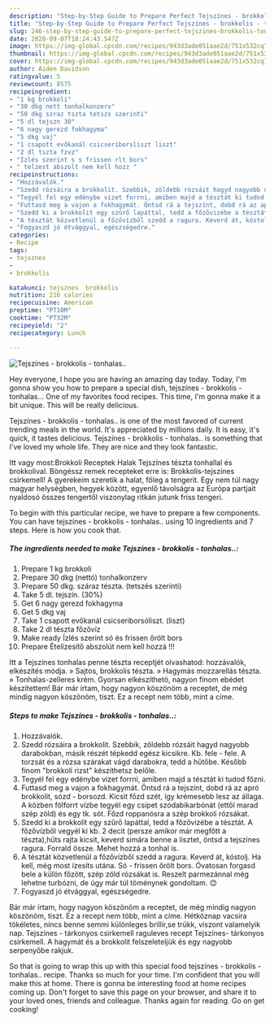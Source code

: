 ```yaml
---
description: "Step-by-Step Guide to Prepare Perfect Tejszínes - brokkolis - tonhalas.."
title: "Step-by-Step Guide to Prepare Perfect Tejszínes - brokkolis - tonhalas.."
slug: 246-step-by-step-guide-to-prepare-perfect-tejszines-brokkolis-tonhalas
date: 2020-09-07T18:24:43.547Z
image: https://img-global.cpcdn.com/recipes/943d3ade051aae2d/751x532cq70/tejszines-brokkolis-tonhalas-recept-foto.jpg
thumbnail: https://img-global.cpcdn.com/recipes/943d3ade051aae2d/751x532cq70/tejszines-brokkolis-tonhalas-recept-foto.jpg
cover: https://img-global.cpcdn.com/recipes/943d3ade051aae2d/751x532cq70/tejszines-brokkolis-tonhalas-recept-foto.jpg
author: Aiden Davidson
ratingvalue: 5
reviewcount: 8575
recipeingredient:
- "1 kg brokkoli"
- "30 dkg nett tonhalkonzerv"
- "50 dkg szraz tszta tetszs szerinti"
- "5 dl tejszn 30"
- "6 nagy gerezd fokhagyma"
- "5 dkg vaj"
- "1 csapott evőkanál csicseriborsliszt liszt"
- "2 dl tszta fzvz"
- "Ízlés szerint s s frissen rlt bors"
- " telzest abszolt nem kell hozz "
recipeinstructions:
- "Hozzávalók."
- "Szedd rózsáira a brokkolit. Szebbik, zöldebb rózsáit hagyd nagyobb darabokban, másik részét tépkedd egész kicsikre. Kb. fele - fele. A torzsát és a rózsa szárakat vágd darabokra, tedd a hűtőbe. Később finom &#34;brokkoli rizst&#34; készíthetsz belőle."
- "Tegyél fel egy edénybe vizet forrni, amiben majd a tésztát ki tudod főzni."
- "Futtasd meg a vajon a fokhagymát. Öntsd rá a tejszínt, dobd rá az apró brokkolit, sózd - borsozd. Kicsit főzd szét, így krémesebb lesz az állaga. A közben fölforrt vízbe tegyél egy csipet szódabikarbónát (ettől marad szép zöld) és egy tk. sót. Főzd roppanósra a szép brokkoli rózsákat."
- "Szedd ki a brokkolit egy szűrő lapáttal, tedd a főzővizébe a tésztát. A főzővízből vegyél ki kb. 2 decit (persze amikor már megfőtt a tészta),hűts rajta kicsit, keverd simára benne a lisztet, öntsd a tejszínes ragura. Forrald össze. Mehet hozzá a tonhal is."
- "A tésztát közvetlenül a főzővízből szedd a ragura. Keverd át, kóstolj. Ha kell, még most ízesíts utána. Só - frissen őrölt bors. Óvatosan forgasd bele a külön főzött, szép zöld rózsákat is. Reszelt parmezánnal még lehetne turbózni, de úgy már túl töménynek gondoltam. 😊"
- "Fogyaszd jó étvággyal, egészségedre."
categories:
- Recipe
tags:
- tejsznes
- 
- brokkolis

katakunci: tejsznes  brokkolis 
nutrition: 216 calories
recipecuisine: American
preptime: "PT10M"
cooktime: "PT32M"
recipeyield: "2"
recipecategory: Lunch

---
```



![Tejszínes - brokkolis - tonhalas..](https://img-global.cpcdn.com/recipes/943d3ade051aae2d/751x532cq70/tejszines-brokkolis-tonhalas-recept-foto.jpg)

Hey everyone, I hope you are having an amazing day today. Today, I'm gonna show you how to prepare a special dish, tejszínes - brokkolis - tonhalas... One of my favorites food recipes. This time, I'm gonna make it a bit unique. This will be really delicious.

Tejszínes - brokkolis - tonhalas.. is one of the most favored of current trending meals in the world. It's appreciated by millions daily. It is easy, it's quick, it tastes delicious. Tejszínes - brokkolis - tonhalas.. is something that I've loved my whole life. They are nice and they look fantastic.

Itt vagy most:Brokkoli Receptek Halak Tejszínes tészta tonhallal és brokkolival. Böngéssz remek recepteket erre is: Brokkolis-tejszínes csirkemell! A gyerekeim szeretik a halat, főleg a tengerit. Egy nem túl nagy magyar helységben, hegyek között, egyenlő távolságra az Európa partjait nyaldosó összes tengertől viszonylag ritkán jutunk friss tengeri.


To begin with this particular recipe, we have to prepare a few components. You can have tejszínes - brokkolis - tonhalas.. using 10 ingredients and 7 steps. Here is how you cook that.

<!--inarticleads1-->

##### The ingredients needed to make Tejszínes - brokkolis - tonhalas..:

1. Prepare 1 kg brokkoli
1. Prepare 30 dkg (nettó) tonhalkonzerv
1. Prepare 50 dkg. száraz tészta. (tetszés szerinti)
1. Take 5 dl. tejszín. (30%)
1. Get 6 nagy gerezd fokhagyma
1. Get 5 dkg vaj
1. Take 1 csapott evőkanál csicseriborsóliszt. (liszt)
1. Take 2 dl tészta főzővíz
1. Make ready Ízlés szerint só és frissen őrölt bors
1. Prepare  Ételízesítő abszolút nem kell hozzá !!!


Itt a Tejszínes tonhalas penne tészta receptjét olvashatod: hozzávalók, elkészítés módja. » Sajtos, brokkolis tészta. » Hagymás mozzarellás tészta. » Tonhalas-zelleres krém. Gyorsan elkészíthetö, nagyon finom ebédet készítettem! Bár már írtam, hogy nagyon köszönöm a receptet, de még mindig nagyon köszönöm, tiszt. Ez a recept nem több, mint a címe. 

<!--inarticleads2-->

##### Steps to make Tejszínes - brokkolis - tonhalas..:

1. Hozzávalók.
1. Szedd rózsáira a brokkolit. Szebbik, zöldebb rózsáit hagyd nagyobb darabokban, másik részét tépkedd egész kicsikre. Kb. fele - fele. A torzsát és a rózsa szárakat vágd darabokra, tedd a hűtőbe. Később finom &#34;brokkoli rizst&#34; készíthetsz belőle.
1. Tegyél fel egy edénybe vizet forrni, amiben majd a tésztát ki tudod főzni.
1. Futtasd meg a vajon a fokhagymát. Öntsd rá a tejszínt, dobd rá az apró brokkolit, sózd - borsozd. Kicsit főzd szét, így krémesebb lesz az állaga. A közben fölforrt vízbe tegyél egy csipet szódabikarbónát (ettől marad szép zöld) és egy tk. sót. Főzd roppanósra a szép brokkoli rózsákat.
1. Szedd ki a brokkolit egy szűrő lapáttal, tedd a főzővizébe a tésztát. A főzővízből vegyél ki kb. 2 decit (persze amikor már megfőtt a tészta),hűts rajta kicsit, keverd simára benne a lisztet, öntsd a tejszínes ragura. Forrald össze. Mehet hozzá a tonhal is.
1. A tésztát közvetlenül a főzővízből szedd a ragura. Keverd át, kóstolj. Ha kell, még most ízesíts utána. Só - frissen őrölt bors. Óvatosan forgasd bele a külön főzött, szép zöld rózsákat is. Reszelt parmezánnal még lehetne turbózni, de úgy már túl töménynek gondoltam. 😊
1. Fogyaszd jó étvággyal, egészségedre.


Bár már írtam, hogy nagyon köszönöm a receptet, de még mindig nagyon köszönöm, tiszt. Ez a recept nem több, mint a címe. Hétköznap vacsira tökéletes, nincs benne semmi különleges brillír,se trükk, viszont valamelyik nap. Tejszínes - tárkonyos csirkemell raguleves recept Tejszínes- tárkonyos csirkemell. A hagymát és a brokkolit felszeleteljük és egy nagyobb serpenyőbe rakjuk. 

So that is going to wrap this up with this special food tejszínes - brokkolis - tonhalas.. recipe. Thanks so much for your time. I'm confident that you will make this at home. There is gonna be interesting food at home recipes coming up. Don't forget to save this page on your browser, and share it to your loved ones, friends and colleague. Thanks again for reading. Go on get cooking!
